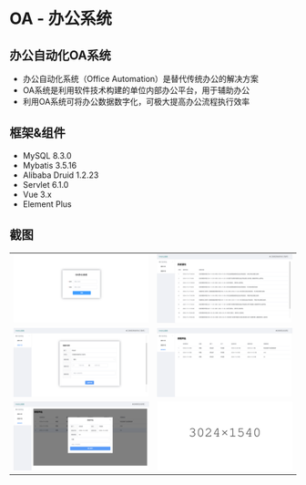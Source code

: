 # OA - 办公系统

## 办公自动化OA系统

- 办公自动化系统（Office Automation）是替代传统办公的解决方案
- OA系统是利用软件技术构建的单位内部办公平台，用于辅助办公
- 利用OA系统可将办公数据数字化，可极大提高办公流程执行效率

## 框架&组件

- MySQL 8.3.0
- Mybatis 3.5.16
- Alibaba Druid 1.2.23
- Servlet 6.1.0
- Vue 3.x
- Element Plus

## 截图

<table class="half">
<tr>
<td><img width="400" src="https://raw.githubusercontent.com/ChenYXin/oa-sample/refs/heads/main/screenshot/1.png"/></td>
<td><img width="400" src="https://raw.githubusercontent.com/ChenYXin/oa-sample/refs/heads/main/screenshot/2.png"/></td>
</tr>
<tr>
<td><img width="400" src="https://raw.githubusercontent.com/ChenYXin/oa-sample/refs/heads/main/screenshot/3.png"/></td>
<td><img width="400" src="https://raw.githubusercontent.com/ChenYXin/oa-sample/refs/heads/main/screenshot/4.png"/></td>
</tr>
<tr>
<td><img width="400" src="https://raw.githubusercontent.com/ChenYXin/oa-sample/refs/heads/main/screenshot/5.png"/></td>
<td><img width="400" src="https://raw.githubusercontent.com/ChenYXin/oa-sample/refs/heads/main/screenshot/6.png"/></td>
</tr>
</table>

